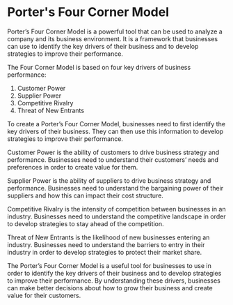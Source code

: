# Porter's Four Corner Model



Porter’s Four Corner Model is a powerful tool that can be used to analyze a company and its business environment. It is a framework that businesses can use to identify the key drivers of their business and to develop strategies to improve their performance.

The Four Corner Model is based on four key drivers of business performance:

1. Customer Power
2. Supplier Power
3. Competitive Rivalry
4. Threat of New Entrants

To create a Porter’s Four Corner Model, businesses need to first identify the key drivers of their business. They can then use this information to develop strategies to improve their performance.

Customer Power is the ability of customers to drive business strategy and performance. Businesses need to understand their customers’ needs and preferences in order to create value for them.

Supplier Power is the ability of suppliers to drive business strategy and performance. Businesses need to understand the bargaining power of their suppliers and how this can impact their cost structure.

Competitive Rivalry is the intensity of competition between businesses in an industry. Businesses need to understand the competitive landscape in order to develop strategies to stay ahead of the competition.

Threat of New Entrants is the likelihood of new businesses entering an industry. Businesses need to understand the barriers to entry in their industry in order to develop strategies to protect their market share.

The Porter’s Four Corner Model is a useful tool for businesses to use in order to identify the key drivers of their business and to develop strategies to improve their performance. By understanding these drivers, businesses can make better decisions about how to grow their business and create value for their customers.